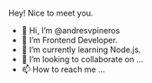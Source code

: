 Hey! Nice to meet you.

- 👋 Hi, I’m @andresvpineros
- 👀 I’m Frontend Developer.
- 🌱 I’m currently learning Node.js.
- 💞️ I’m looking to collaborate on ...
- 📫 How to reach me ...

